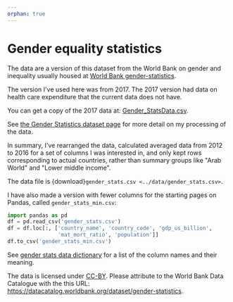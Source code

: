 ```yaml
---
orphan: true
---
```


# Gender equality statistics

The data are a version of this dataset from the World Bank on gender and
inequality usually housed at [World Bank
gender-statistics](https://data.worldbank.org/data-catalog/gender-statistics).

The version I've used here was from 2017.  The 2017 version had data on health
care expenditure that the current data does not have.

You can get a copy of the 2017 data at:
[Gender_StatsData.csv](https://ndownloader.figshare.com/files/17803202).

See [the Gender Statistics dataset
page](https://github.com/matthew-brett/datasets/tree/1ac6d8c/gender_stats) for
more detail on my processing of the data.

In summary, I've rearranged the data, calculated averaged data from 2012 to
2016 for a set of columns I was interested in, and only kept rows corresponding
to actual countries, rather than summary groups like "Arab World" and "Lower
middle income".

The data file is {download}`gender_stats.csv <../data/gender_stats.csv>`.

I have also made a version with fewer columns for the starting pages on Pandas,
called `gender_stats_min.csv`:

```python
import pandas as pd
df = pd.read_csv('gender_stats.csv')
df = df.loc[:, ['country_name', 'country_code', 'gdp_us_billion',
                'mat_mort_ratio', 'population']]
df.to_csv('gender_stats_min.csv')
```

See [gender stats data dictionary](../data/gender_stats_data_dict) for a list of the column names and their
meaning.

The data is licensed under
[CC-BY](https://creativecommons.org/licenses/by/4.0/).  Please attribute to the
World Bank Data Catalogue with the this URL:
<https://datacatalog.worldbank.org/dataset/gender-statistics>.
